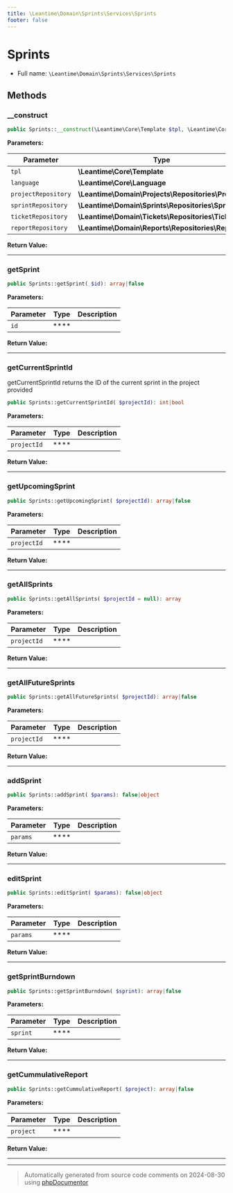 ```yaml
---
title: \Leantime\Domain\Sprints\Services\Sprints
footer: false
---
```


# Sprints





* Full name: `\Leantime\Domain\Sprints\Services\Sprints`



## Methods

### __construct



```php
public Sprints::__construct(\Leantime\Core\Template $tpl, \Leantime\Core\Language $language, \Leantime\Domain\Projects\Repositories\Projects $projectRepository, \Leantime\Domain\Sprints\Repositories\Sprints $sprintRepository, \Leantime\Domain\Tickets\Repositories\Tickets $ticketRepository, \Leantime\Domain\Reports\Repositories\Reports $reportRepository): mixed
```








**Parameters:**

| Parameter | Type | Description |
|-----------|------|-------------|
| `tpl` | **\Leantime\Core\Template** |  |
| `language` | **\Leantime\Core\Language** |  |
| `projectRepository` | **\Leantime\Domain\Projects\Repositories\Projects** |  |
| `sprintRepository` | **\Leantime\Domain\Sprints\Repositories\Sprints** |  |
| `ticketRepository` | **\Leantime\Domain\Tickets\Repositories\Tickets** |  |
| `reportRepository` | **\Leantime\Domain\Reports\Repositories\Reports** |  |


**Return Value:**





---
### getSprint



```php
public Sprints::getSprint( $id): array|false
```








**Parameters:**

| Parameter | Type | Description |
|-----------|------|-------------|
| `id` | **** |  |


**Return Value:**





---
### getCurrentSprintId

getCurrentSprintId returns the ID of the current sprint in the project provided

```php
public Sprints::getCurrentSprintId( $projectId): int|bool
```








**Parameters:**

| Parameter | Type | Description |
|-----------|------|-------------|
| `projectId` | **** |  |


**Return Value:**





---
### getUpcomingSprint



```php
public Sprints::getUpcomingSprint( $projectId): array|false
```








**Parameters:**

| Parameter | Type | Description |
|-----------|------|-------------|
| `projectId` | **** |  |


**Return Value:**





---
### getAllSprints



```php
public Sprints::getAllSprints( $projectId = null): array
```








**Parameters:**

| Parameter | Type | Description |
|-----------|------|-------------|
| `projectId` | **** |  |


**Return Value:**





---
### getAllFutureSprints



```php
public Sprints::getAllFutureSprints( $projectId): array|false
```








**Parameters:**

| Parameter | Type | Description |
|-----------|------|-------------|
| `projectId` | **** |  |


**Return Value:**





---
### addSprint



```php
public Sprints::addSprint( $params): false|object
```








**Parameters:**

| Parameter | Type | Description |
|-----------|------|-------------|
| `params` | **** |  |


**Return Value:**





---
### editSprint



```php
public Sprints::editSprint( $params): false|object
```








**Parameters:**

| Parameter | Type | Description |
|-----------|------|-------------|
| `params` | **** |  |


**Return Value:**





---
### getSprintBurndown



```php
public Sprints::getSprintBurndown( $sprint): array|false
```








**Parameters:**

| Parameter | Type | Description |
|-----------|------|-------------|
| `sprint` | **** |  |


**Return Value:**





---
### getCummulativeReport



```php
public Sprints::getCummulativeReport( $project): array|false
```








**Parameters:**

| Parameter | Type | Description |
|-----------|------|-------------|
| `project` | **** |  |


**Return Value:**





---


---
> Automatically generated from source code comments on 2024-08-30 using [phpDocumentor](http://www.phpdoc.org/)
